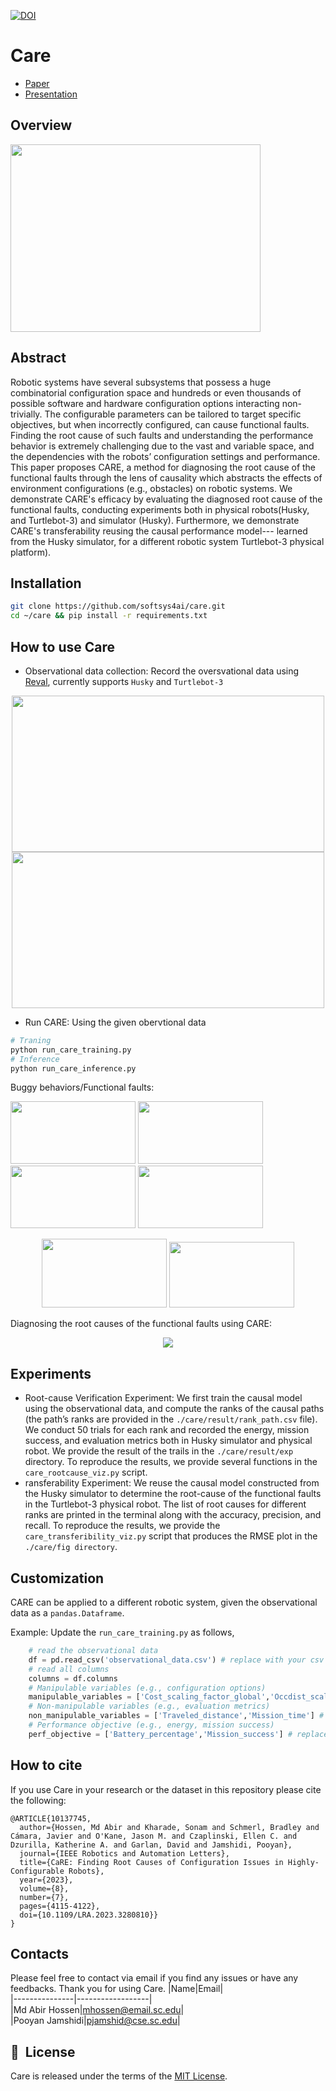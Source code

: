 [![DOI](https://zenodo.org/badge/DOI/10.5281/zenodo.7529716.svg)](https://doi.org/10.5281/zenodo.7529716)
# Care
- [Paper](https://ieeexplore.ieee.org/abstract/document/10137745)
- [Presentation](https://youtu.be/OomZr99hEKI?si=0t2b5IoywIdEYjEn)

## Overview
<img src="https://user-images.githubusercontent.com/73362969/209476314-638d3e1a-256d-4f74-91e5-883ba8170577.png" width="400" height="300">

## Abstract
Robotic systems have several subsystems that possess a huge combinatorial configuration space and hundreds or even thousands of possible software and hardware configuration options interacting non-trivially. The configurable parameters can be tailored to target specific objectives, but when incorrectly configured, can cause functional faults. Finding the root cause of such faults and understanding the performance behavior is extremely challenging due to the vast and variable space, and the dependencies with the robots’ configuration settings and performance. This paper proposes CARE, a method for diagnosing the root cause of the functional faults through the lens of causality which abstracts the effects of environment configurations (e.g., obstacles) on robotic systems. We demonstrate CARE's efficacy by evaluating the diagnosed root cause of the functional faults, conducting experiments both in physical robots(Husky, and Turtlebot-3) and simulator (Husky). Furthermore, we demonstrate CARE's transferability reusing the causal performance model--- learned from the Husky simulator, for a different robotic system Turtlebot-3 physical platform).

## Installation
```sh
git clone https://github.com/softsys4ai/care.git
cd ~/care && pip install -r requirements.txt
```

## How to use Care
- Observational data collection: Record the oversvational data using [Reval](https://github.com/softsys4ai/Reval), currently supports `Husky` and `Turtlebot-3`

<p align="center">
  <img src= "https://user-images.githubusercontent.com/73362969/167684493-9181c890-4ec4-4503-8dc1-ba59fffc19e4.gif" width="500" height="250"/> <img src= "https://user-images.githubusercontent.com/73362969/209478527-f2ee23c1-532e-4fee-9a2f-30154cfb3d9c.gif" width="500" height="250"/>
</p>    

- Run CARE: Using the given obervtional data

```python
# Traning
python run_care_training.py
# Inference
python run_care_inference.py
```
Buggy behaviors/Functional faults:

<img src= "https://user-images.githubusercontent.com/73362969/209481188-f7aadbd1-6505-4250-8e55-52582c887c25.gif" width="200" height="100"/> <img src= "https://user-images.githubusercontent.com/73362969/209481283-ab2a1c2d-6c26-4da3-94b9-1c7f6f048342.gif" width="200" height="100"/> <img src="https://user-images.githubusercontent.com/73362969/209482130-e31f71bb-2c70-4754-8e5d-8bcf289fc8fe.gif" width="200" height="100"/> <img src="https://user-images.githubusercontent.com/73362969/209482202-a13922c6-4406-48b4-adc5-c1ea6122621c.gif" width="200" height="100"/>
<p align="center">
<img src="https://user-images.githubusercontent.com/73362969/209482635-1245e414-c0c9-45df-96d7-331b0c2fee97.gif" width="200" height="110"/> <img src="https://user-images.githubusercontent.com/73362969/209482652-7ef091b1-d9bb-4ee5-a3af-5e2d37cb0603.gif" width="200" height="105"/>
</p> 
Diagnosing the root causes of the functional faults using CARE:

<p align="center">
  <img src= "https://user-images.githubusercontent.com/73362969/209478776-9d4e4f94-c525-4002-9ae0-4b1245266ca5.gif"/>
</p> 

## Experiments
- Root-cause Verification Experiment: We first train the causal model using the observational data, and compute the ranks of the causal paths (the path’s ranks are provided in the `./care/result/rank_path.csv` file). We conduct 50 trials for each rank and recorded the energy, mission success, and evaluation metrics both in Husky simulator and physical robot. We provide the result of the trails in the `./care/result/exp` directory. To reproduce the results, we provide several functions in the `care_rootcause_viz.py` script.
- ransferability Experiment: We reuse the causal model constructed from the Husky simulator to determine the root-cause of the functional faults in the Turtlebot-3 physical robot. The list of root causes for different ranks are printed in the terminal along with the accuracy, precision, and recall. To reproduce the results, we provide the `care_transferibility_viz.py` script that produces the RMSE plot in the `./care/fig directory`.

## Customization
CARE can be applied to a different robotic system, given the observational data as a `pandas.Dataframe`.

Example: Update the `run_care_training.py` as follows,

```python
    # read the observational data
    df = pd.read_csv('observational_data.csv') # replace with your csv file
    # read all columns
    columns = df.columns
    # Manipulable variables (e.g., configuration options)
    manipulable_variables = ['Cost_scaling_factor_global','Occdist_scale'] # replace with your own labels
    # Non-manipulable variables (e.g., evaluation metrics)
    non_manipulable_variables = ['Traveled_distance','Mission_time'] # replace with your own labels
    # Performance objective (e.g., energy, mission success)
    perf_objective = ['Battery_percentage','Mission_success'] # replace with your own labels
```
## How to cite
If you use Care in your research or the dataset in this repository please cite the following:
```
@ARTICLE{10137745,
  author={Hossen, Md Abir and Kharade, Sonam and Schmerl, Bradley and Cámara, Javier and O'Kane, Jason M. and Czaplinski, Ellen C. and Dzurilla, Katherine A. and Garlan, David and Jamshidi, Pooyan},
  journal={IEEE Robotics and Automation Letters}, 
  title={CaRE: Finding Root Causes of Configuration Issues in Highly-Configurable Robots}, 
  year={2023},
  volume={8},
  number={7},
  pages={4115-4122},
  doi={10.1109/LRA.2023.3280810}}
}
```

## Contacts
Please feel free to contact via email if you find any issues or have any feedbacks. Thank you for using Care.
|Name|Email|     
|---------------|------------------|      
|Md Abir Hossen|mhossen@email.sc.edu|        
|Pooyan Jamshidi|pjamshid@cse.sc.edu|     

## 📘&nbsp; License
Care is released under the terms of the [MIT License](./LICENSE).

